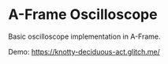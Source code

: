 # A-Frame Oscilloscope

Basic oscilloscope implementation in A-Frame.

Demo: https://knotty-deciduous-act.glitch.me/
